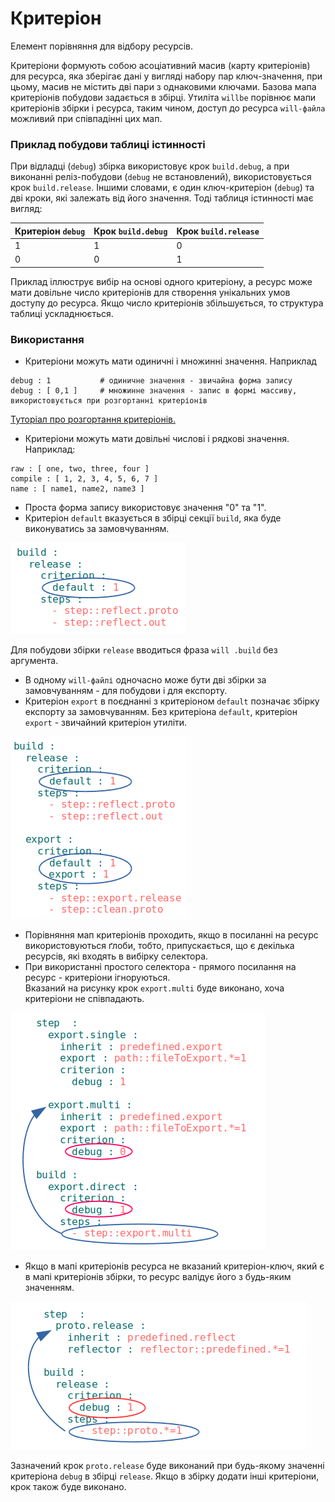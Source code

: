 # Критеріон

Елемент порівняння для відбору ресурсів.  

Критеріони формують собою асоціативний масив (карту критеріонів) для ресурса, яка зберігає дані у вигляді набору пар ключ-значення, при цьому, масив не містить дві пари з однаковими ключами. Базова мапа критеріонів побудови задається в збірці. Утилiта `willbe` порівнює мапи критеріонів збірки і ресурса, таким чином, доступ до ресурса `will-файла` можливий при співпадінні цих мап.     

### Приклад побудови таблиці істинності

При відладці (`debug`) збірка використовує крок `build.debug`, а при виконанні реліз-побудови (`debug` не встановлений), використовується крок `build.release`.  Іншими словами, є один ключ-критеріон (`debug`) та дві кроки, які залежать від його значення. Тоді таблиця істинності має вигляд:  

| Критеріон `debug` | Крок `build.debug` | Крок `build.release` |
|-------------------|--------------------|----------------------|
| 1                 | 1                  | 0                    |
| 0                 | 0                  | 1                    |

Приклад іллюструє вибір на основі одного критеріону, а ресурс може мати довільне число критеріонів для створення унікальних умов доступу до ресурса. Якщо число критеріонів збільшується, то структура таблиці ускладнюється.  

### Використання   

- Критеріони можуть мати одиничні і множинні значення. Наприклад

```
debug : 1           # одиничне значення - звичайна форма запису
debug : [ 0,1 ]     # множинне значення - запис в формі массиву, використовується при розгортанні критеріонів

```

[Туторіал про розгортання критеріонів.](../tutorial/WillFileMinimization.md)
- Критеріони можуть мати довільні числові і рядкові значення. Наприклад:  

```
raw : [ one, two, three, four ]
compile : [ 1, 2, 3, 4, 5, 6, 7 ]
name : [ name1, name2, name3 ]

```

- Проста форма запису використовує значення "0" та "1".  
- Критеріон `default` вказується в збірці секції `build`, яка буде виконуватись за замовчуванням.

![criterion.default.png](./Images/criterion.default.png)

Для побудови збірки `release` вводиться фраза `will .build` без аргумента.
- В одному `will-файлі` одночасно може бути дві збірки за замовчуванням - для побудови і для експорту.
- Критеріон `export` в поєднанні з критеріоном `default` позначає збірку експорту за замовчуванням. Без критеріона `default`, критеріон `export` - звичайний критеріон утиліти.

![criterion.export.png](./Images/criterion.export.png)

- Порівняння мап критеріонів проходить, якщо в посиланні на ресурс використовуються ґлоби, тобто, припускається, що є декілька ресурсів, які входять в вибірку селектора.
- При використанні простого селектора - прямого посилання на ресурс - критеріони ігноруються.  
Вказаний на рисунку крок `export.multi` буде виконано, хоча критеріони не співпадають.

![selector.direct.png](./Images/selector.direct.png)  

- Якщо в мапі критеріонів ресурса не вказаний критеріон-ключ, який є в мапі критеріонів збірки, то ресурс валідує його з будь-яким значенням.

![resource.without.criterion.png](./Images/resource.without.criterion.png)

Зазначений крок `proto.release` буде виконаний при будь-якому значенні критеріона `debug` в збірці `release`. Якщо в збірку додати інші критеріони, крок також буде виконано.
